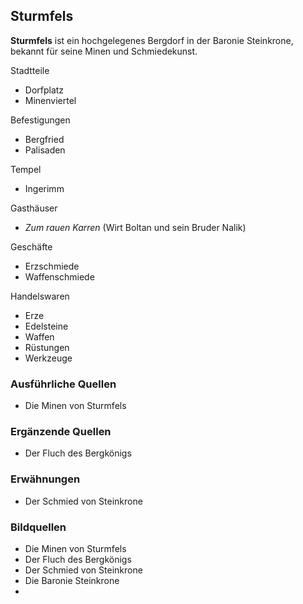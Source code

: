 ## Sturmfels

**Sturmfels** ist ein hochgelegenes Bergdorf in der Baronie Steinkrone, bekannt für seine Minen und Schmiedekunst.

Stadtteile
* Dorfplatz
* Minenviertel

Befestigungen
* Bergfried
* Palisaden

Tempel
* Ingerimm

Gasthäuser
* *Zum rauen Karren* (Wirt Boltan und sein Bruder Nalik)

Geschäfte
* Erzschmiede
* Waffenschmiede

Handelswaren
* Erze
* Edelsteine
* Waffen
* Rüstungen
* Werkzeuge

### Ausführliche Quellen
* Die Minen von Sturmfels

### Ergänzende Quellen
* Der Fluch des Bergkönigs

### Erwähnungen
* Der Schmied von Steinkrone

### Bildquellen
* Die Minen von Sturmfels
* Der Fluch des Bergkönigs
* Der Schmied von Steinkrone
* Die Baronie Steinkrone
* 
